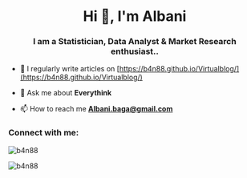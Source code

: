 <h1 align="center">Hi 👋, I'm Albani</h1>
<h3 align="center">I am a Statistician, Data Analyst & Market Research enthusiast..</h3>

- 📝 I regularly write articles on [https://b4n88.github.io/Virtualblog/](https://b4n88.github.io/Virtualblog/)

- 💬 Ask me about **Everythink**

- 📫 How to reach me **Albani.baga@gmail.com**

<h3 align="left">Connect with me:</h3>
<p align="left">
</p>

<p><img align="center" src="https://github-readme-stats.vercel.app/api/top-langs?username=b4n88&show_icons=true&locale=en&layout=compact" alt="b4n88" /></p>

<p><img align="center" src="https://github-readme-streak-stats.herokuapp.com/?user=b4n88&" alt="b4n88" /></p>
